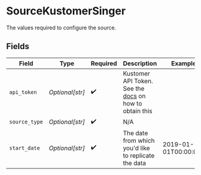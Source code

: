 # SourceKustomerSinger

The values required to configure the source.


## Fields

| Field                                                                                                                                          | Type                                                                                                                                           | Required                                                                                                                                       | Description                                                                                                                                    | Example                                                                                                                                        |
| ---------------------------------------------------------------------------------------------------------------------------------------------- | ---------------------------------------------------------------------------------------------------------------------------------------------- | ---------------------------------------------------------------------------------------------------------------------------------------------- | ---------------------------------------------------------------------------------------------------------------------------------------------- | ---------------------------------------------------------------------------------------------------------------------------------------------- |
| `api_token`                                                                                                                                    | *Optional[str]*                                                                                                                                | :heavy_check_mark:                                                                                                                             | Kustomer API Token. See the <a href="https://developer.kustomer.com/kustomer-api-docs/reference/authentication">docs</a> on how to obtain this |                                                                                                                                                |
| `source_type`                                                                                                                                  | *Optional[str]*                                                                                                                                | :heavy_check_mark:                                                                                                                             | N/A                                                                                                                                            |                                                                                                                                                |
| `start_date`                                                                                                                                   | *Optional[str]*                                                                                                                                | :heavy_check_mark:                                                                                                                             | The date from which you'd like to replicate the data                                                                                           | 2019-01-01T00:00:00Z                                                                                                                           |